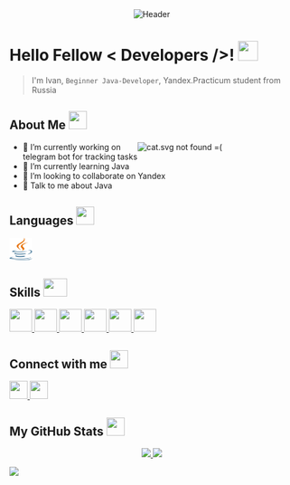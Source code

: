<div align="center">
<img width='100%' height='250px' src="https://raw.githubusercontent.com/IvanMarakanov/IvanMarakanov/main/pictures/Header.jpg" alt="Header" />
</div>

# Hello Fellow < Developers />! <img width='35px' height='35px' src="https://raw.githubusercontent.com/IvanMarakanov/IvanMarakanov/main/gifs/hello.gif" />

> I'm Ivan, `Beginner Java-Developer`, 
> Yandex.Practicum student from Russia

## About Me <img width='32px' height='32px' src="https://raw.githubusercontent.com/IvanMarakanov/IvanMarakanov/main/gifs/dancing_cactus.gif" />

<img width='55%' align="right" alt="cat.svg not found =(" src="https://raw.githubusercontent.com/IvanMarakanov/IvanMarakanov/d81ab3fa682ceffdac3dfa290b0fb76a3d947a33/pictures/cat.svg" />

* 🔭 I’m currently working on telegram bot for tracking tasks
* 🌱 I’m currently learning Java 
* 👯 I’m looking to collaborate on Yandex 
* 💬 Talk to me about Java 

## Languages <img width='32px' height='32px' src="https://raw.githubusercontent.com/IvanMarakanov/IvanMarakanov/main/gifs/brackets.gif" />
<a href="https://github.com/BucketOnHead?tab=repositories&q=&type=&language=java&sort="> <img width='40px' height='40px' src="https://raw.githubusercontent.com/BucketOnHead/BucketOnHead/main/icons/languages/Java.svg" /> </a>

## Skills <img width='42px' height='32px' src="https://raw.githubusercontent.com/IvanMarakanov/IvanMarakanov/main/gifs/print.gif" />
<a href="https://www.jetbrains.com/idea/"> <img width='40px' height='40px' src="https://raw.githubusercontent.com/IvanMarakanov/IvanMarakanov/main/icons/skills/IntelliJ_IDEA.svg" /> </a>
<a href="https://git-scm.com/"> <img width='40px' height='40px' src="https://raw.githubusercontent.com/IvanMarakanov/IvanMarakanov/main/icons/skills/Git.svg" /> </a>
<a href="https://spring.io/"> <img width='40px' height='40px' src="https://raw.githubusercontent.com/IvanMarakanov/IvanMarakanov/main/icons/skills/Spring.svg" /> </a>
<a href="https://github.com/"> <img width='40px' height='40px' src="https://raw.githubusercontent.com/IvanMarakanov/IvanMarakanov/main/icons/skills/GitHub.svg" /> </a>
<a href="https://maven.apache.org/"> <img width='40px' height='40px' src="https://raw.githubusercontent.com/IvanMarakanov/IvanMarakanov/main/icons/skills/Maven.svg" /> </a>
<a href="https://www.postgresql.org/"> <img width='40px' height='40px' src="https://raw.githubusercontent.com/IvanMarakanov/IvanMarakanov/main/icons/skills/PostgreSQL.svg" /> </a>

## Connect with me <img width='32px' height='32px' src="https://raw.githubusercontent.com/IvanMarakanov/IvanMarakanov/main/gifs/flying_bird.gif" />
<a href="https://t.me/Foodfox_Ivan_Marakanov"> <img width='32px' height='32px' src="https://raw.githubusercontent.com/IvanMarakanov/IvanMarakanov/main/icons/communications/Telegram.svg" /> </a>
<a href="https://vk.com/bucketonhead"> <img width='32px' height='32px' src="https://raw.githubusercontent.com/IvanMarakanov/IvanMarakanov/main/icons/communications/Vk.svg" /> </a>

## My GitHub Stats <img width='32px' height='32px' src="https://raw.githubusercontent.com/IvanMarakanov/IvanMarakanov/main/gifs/github.gif" />
<p align="center">
  <a href="https://github-readme-stats.vercel.app/api?username=BucketOnHead&show_icons=true&count_private=true"> <img height='130' src="https://github-readme-stats.vercel.app/api?username=BucketOnHead&show_icons=true&count_private=true&hide=issues,contribs" /> </a>
  <a href="https://github-readme-stats.vercel.app/api/top-langs/?username=BucketOnHead&layout=compact"> <img height=130 src="https://github-readme-stats.vercel.app/api/top-langs/?username=BucketOnHead&layout=compact" /> </a>
</p>

![](https://komarev.com/ghpvc/?username=BucketOnHead)
